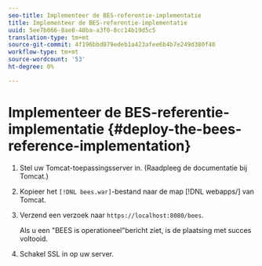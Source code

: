 ```yaml
---
seo-title: Implementeer de BES-referentie-implementatie
title: Implementeer de BES-referentie-implementatie
uuid: 5ee7b066-8ae8-48ba-a3f0-8cc14b19d5c5
translation-type: tm+mt
source-git-commit: 4f196bbd079edeb1a423afee6b4b7e249d380f40
workflow-type: tm+mt
source-wordcount: '53'
ht-degree: 0%

---
```



# Implementeer de BES-referentie-implementatie {#deploy-the-bees-reference-implementation}

1. Stel uw Tomcat-toepassingsserver in. (Raadpleeg de documentatie bij Tomcat.)
1. Kopieer het `[!DNL bees.war]`-bestand naar de map [!DNL webapps/] van Tomcat.
1. Verzend een verzoek naar `https://localhost:8080/bees`.

   Als u een &quot;BEES is operationeel&quot;bericht ziet, is de plaatsing met succes voltooid.
1. Schakel SSL in op uw server.
